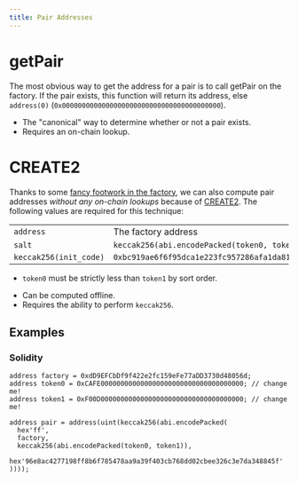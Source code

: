 ```yaml
---
title: Pair Addresses
---
```


# getPair

The most obvious way to get the address for a pair is to call <Link to='/docs/v1/smart-contracts/factory/#getpair'>getPair</Link> on the factory. If the pair exists, this function will return its address, else `address(0)` (`0x0000000000000000000000000000000000000000`).

- The "canonical" way to determine whether or not a pair exists.
- Requires an on-chain lookup.

# CREATE2

Thanks to some [fancy footwork in the factory](https://github.com/forceswap/forceswap-v1-core/blob/master/contracts/forceswapV1Factory.sol#L32), we can also compute pair addresses _without any on-chain lookups_ because of [CREATE2](https://eips.ethereum.org/EIPS/eip-1014). The following values are required for this technique:

|                        |                                                                                 |
| :--------------------- | :------------------------------------------------------------------------------ |
| `address`              | The <Link to='/docs/v1/smart-contracts/factory/#address'>factory address</Link> |
| `salt`                 | `keccak256(abi.encodePacked(token0, token1))`                                   |
| `keccak256(init_code)` | `0xbc919ae6f6f95dca1e223fc957286afa1da81529418e9f187db8a0b2d2e963bc`            |

- `token0` must be strictly less than `token1` by sort order.

* Can be computed offline.
* Requires the ability to perform `keccak256`.

## Examples

### Solidity

```solidity
address factory = 0xdD9EFCbDf9f422e2fc159eFe77aDD3730d48056d;
address token0 = 0xCAFE000000000000000000000000000000000000; // change me!
address token1 = 0xF00D000000000000000000000000000000000000; // change me!

address pair = address(uint(keccak256(abi.encodePacked(
  hex'ff',
  factory,
  keccak256(abi.encodePacked(token0, token1)),
  hex'96e8ac4277198ff8b6f785478aa9a39f403cb768dd02cbee326c3e7da348845f'
))));
```

